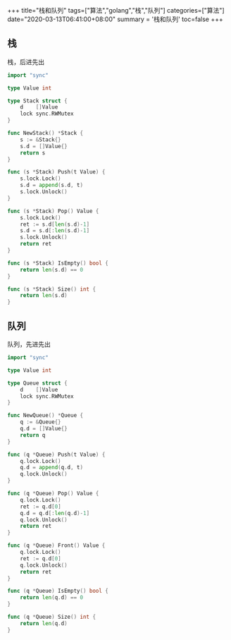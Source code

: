 +++
title="栈和队列"
tags=["算法","golang","栈","队列"]
categories=["算法"]
date="2020-03-13T06:41:00+08:00"
summary = '栈和队列'
toc=false
+++

栈
--

栈，后进先出

```go
import "sync"

type Value int

type Stack struct {
	d    []Value
	lock sync.RWMutex
}

func NewStack() *Stack {
	s := &Stack{}
	s.d = []Value{}
	return s
}

func (s *Stack) Push(t Value) {
	s.lock.Lock()
	s.d = append(s.d, t)
	s.lock.Unlock()
}

func (s *Stack) Pop() Value {
	s.lock.Lock()
	ret := s.d[len(s.d)-1]
	s.d = s.d[:len(s.d)-1]
	s.lock.Unlock()
	return ret
}

func (s *Stack) IsEmpty() bool {
	return len(s.d) == 0
}

func (s *Stack) Size() int {
	return len(s.d)
}
```

队列
----

队列，先进先出

```go
import "sync"

type Value int

type Queue struct {
	d    []Value
	lock sync.RWMutex
}

func NewQueue() *Queue {
	q := &Queue{}
	q.d = []Value{}
	return q
}

func (q *Queue) Push(t Value) {
	q.lock.Lock()
	q.d = append(q.d, t)
	q.lock.Unlock()
}

func (q *Queue) Pop() Value {
	q.lock.Lock()
	ret := q.d[0]
	q.d = q.d[:len(q.d)-1]
	q.lock.Unlock()
	return ret
}

func (q *Queue) Front() Value {
	q.lock.Lock()
	ret := q.d[0]
	q.lock.Unlock()
	return ret
}

func (q *Queue) IsEmpty() bool {
	return len(q.d) == 0
}

func (q *Queue) Size() int {
	return len(q.d)
}
```

